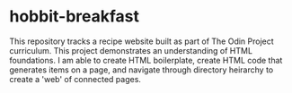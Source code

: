 # hobbit-breakfast
This repository tracks a recipe website built as part of The Odin Project curriculum. This project demonstrates an understanding of HTML foundations. I am able to create HTML boilerplate, create HTML code that generates items on a page, and navigate through directory heirarchy to create a 'web' of connected pages.
